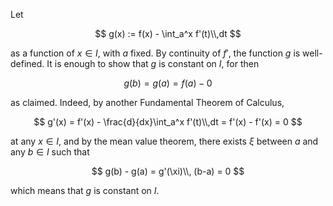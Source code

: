 Let 

$$
g(x) := f(x) - \int_a^x f'(t)\\,dt 
$$

as a function of $x\in I$, with $a$ fixed. By continuity of $f'$, the function
$g$ is well-defined. It is enough to show that $g$ is constant on $I$, for then 

$$
g(b) = g(a) = f(a) - 0
$$

as claimed. Indeed, by another Fundamental Theorem of Calculus,

$$
g'(x) = f'(x) - \frac{d}{dx}\int_a^x f'(t)\\,dt = f'(x) - f'(x) = 0
$$

at any $x\in I$, and by the mean value theorem, there exists
$\xi$ between $a$ and any $b\in I$ such that

$$
g(b) - g(a) = g'(\xi)\\, (b-a) = 0
$$

which means that $g$ is constant on $I$.
